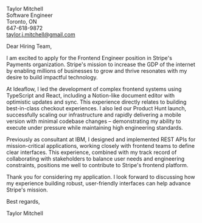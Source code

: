 <div class="letterhead">

Taylor Mitchell  
Software Engineer  
Toronto, ON  
647-618-9872  
taylor.j.mitchell@gmail.com

</div>

Dear Hiring Team,

I am excited to apply for the Frontend Engineer position in Stripe's Payments organization. Stripe's mission to increase the GDP of the internet by enabling millions of businesses to grow and thrive resonates with my desire to build impactful technology.

At Ideaflow, I led the development of complex frontend systems using TypeScript and React, including a Notion-like document editor with optimistic updates and sync. This experience directly relates to building best-in-class checkout experiences. I also led our Product Hunt launch, successfully scaling our infrastructure and rapidly delivering a mobile version with minimal codebase changes – demonstrating my ability to execute under pressure while maintaining high engineering standards.

Previously as consultant at IBM, I designed and implemented REST APIs for mission-critical applications, working closely with frontend teams to define clear interfaces. This experience, combined with my track record of collaborating with stakeholders to balance user needs and engineering constraints, positions me well to contribute to Stripe's frontend platform.

Thank you for considering my application. I look forward to discussing how my experience building robust, user-friendly interfaces can help advance Stripe's mission.

<div class="signature">

Best regards,

Taylor Mitchell

</div>